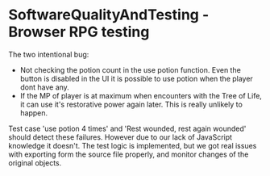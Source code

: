 # SoftwareQualityAndTesting - Browser RPG testing

The two intentional bug:

* Not checking the potion count in the use potion function. Even the button is disabled in the UI it is possible to use potion when the player dont have any.
* If the MP of player is at maximum when encounters with the Tree of Life, it can use it's restorative power again later. This is really unlikely to happen.

Test case 'use potion 4 times' and 'Rest wounded, rest again wounded' should detect these failures. However due to our lack of JavaScript knowledge it doesn't. The test logic is implemented, but we got real issues with exporting form the source file properly, and monitor changes of the original objects.
